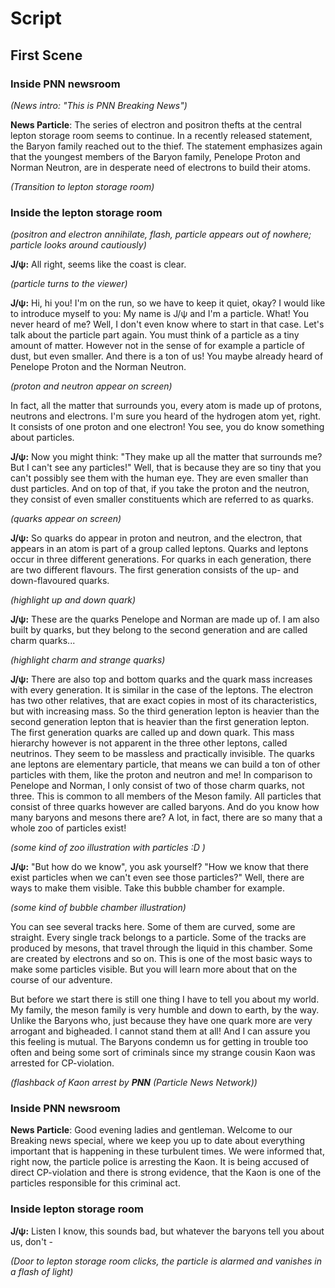 # Script

## First Scene

### Inside PNN newsroom

*(News intro: "This is PNN Breaking News")*

**News Particle**: The series of electron and positron thefts at the central lepton storage room seems to continue. In a recently released statement, the Baryon family reached out to the thief. The statement emphasizes again that the youngest members of the Baryon family, Penelope Proton and Norman Neutron, are in desperate need of electrons to build their atoms.

*(Transition to lepton storage room)*


### Inside the lepton storage room

*(positron and electron annihilate, flash, particle appears out of nowhere; particle looks around cautiously)*

**J/&psi;:** All right, seems like the coast is clear.

*(particle turns to the viewer)*

**J/&psi;:** Hi, hi you! I'm on the run, so we have to keep it quiet, okay? I would like to introduce myself to you: My name is J/&psi; and I'm a particle. 
What! You never heard of me? Well, I don't even know where to start in that case.
Let's talk about the particle part again. You must think of a particle as a tiny amount of matter. However not in the sense of for example a particle of dust, but even smaller. And there is a ton of us! You maybe already heard of Penelope Proton and the Norman Neutron. 

*(proton and neutron appear on screen)*

In fact, all the matter that surrounds you, every atom is made up of protons, neutrons and electrons. I'm sure you heard of the hydrogen atom yet, right. It consists of one proton and one electron! You see, you do know something about particles. 

**J/&psi;:** Now you might think: "They make up all the matter that surrounds me? But I can't see any particles!"
 Well, that is because they are so tiny that you can't possibly see them with the human eye. They are even smaller than dust particles. And on top of that, if you take the proton and the neutron, they consist of even smaller constituents which are referred to as quarks. 

*(quarks appear on screen)*

**J/&psi;:** So quarks do appear in proton and neutron, and the electron, that appears in an atom is part of a group called leptons. Quarks and leptons occur in three different generations. For quarks in each generation, there are two different flavours. The first generation consists of the up- and down-flavoured quarks.

*(highlight up and down quark)*


**J/&psi;:** These are the quarks Penelope and Norman are made up of. I am also built by quarks, but they belong to the second generation and are called charm quarks...

*(highlight charm and strange quarks)*

**J/&psi;:** There are also top and bottom quarks and the quark mass increases with every generation. It is similar in the case of the leptons. The electron has two other relatives, that are exact copies in most of its characteristics, but with increasing mass. So the third generation lepton is heavier than the second generation lepton that is heavier than the first generation lepton. The first generation quarks are called up and down quark. This mass hierarchy however is not apparent in the three other leptons, called neutrinos. They seem to be massless and practically invisible. The quarks ane leptons are elementary particle, that means we can build a ton of other particles with them, like the proton and neutron and me! 
In comparison to Penelope and Norman, I only consist of two of those charm quarks, not three.
This is common to all members of the Meson family. All particles that consist of three quarks however are called baryons. And do you know how many baryons and mesons there are? A lot, in fact, there are so many that a whole zoo of particles exist!

*(some kind of zoo illustration with particles :D )*

**J/&psi;:** "But how do we know", you ask yourself? "How we know that there exist particles when we can't even see those particles?"
Well, there are ways to make them visible. Take this bubble chamber for example. 

*(some kind of bubble chamber illustration)*

You can see several tracks here. Some of them are curved, some are straight. Every single track belongs to a particle. Some of the tracks are produced by mesons, that travel through the liquid in this chamber. Some are created by electrons and so on. This is one of the most basic ways to make some particles visible. But you will learn more about that on the course of our adventure. 

But before we start there is still one thing I have to tell you about my world. 
My family, the meson family is very humble and down to earth, by the way. Unlike the Baryons who, just because they have one quark more are very arrogant and bigheaded. I cannot stand them at all! 
And I can assure you this feeling is mutual. The Baryons condemn us for getting in trouble too often and being some sort of criminals since my strange cousin Kaon was arrested for CP-violation. 

*(flashback of Kaon arrest by __PNN__ (Particle News Network))*

### Inside PNN newsroom

**News Particle**: Good evening ladies and gentleman. Welcome to our Breaking news special, where we keep you up to date about everything important that is happening in these turbulent times.
We were informed that, right now, the particle police is arresting the Kaon. It is being accused of direct CP-violation and there is strong evidence, that the Kaon is one of the particles responsible for this criminal act.


### Inside lepton storage room
**J/&psi;:** Listen I know, this sounds bad, but whatever the baryons tell you about us, don't -

*(Door to lepton storage room clicks, the particle is alarmed and vanishes in a flash of light)*

